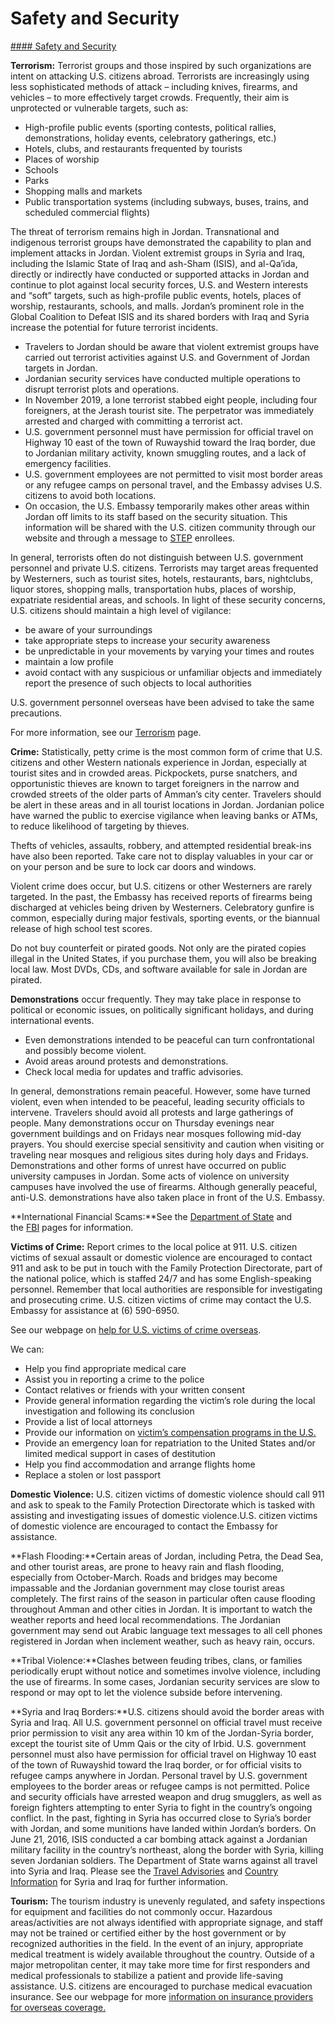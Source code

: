 # Safety and Security

[#### Safety and Security](javascript:void(0); "Safety and Security")

**Terrorism:** Terrorist groups and those inspired by such organizations are intent on attacking U.S. citizens abroad. Terrorists are increasingly using less sophisticated methods of attack – including knives, firearms, and vehicles – to more effectively target crowds. Frequently, their aim is unprotected or vulnerable targets, such as:

* High-profile public events (sporting contests, political rallies, demonstrations, holiday events, celebratory gatherings, etc.)
* Hotels, clubs, and restaurants frequented by tourists
* Places of worship
* Schools
* Parks
* Shopping malls and markets
* Public transportation systems (including subways, buses, trains, and scheduled commercial flights)

The threat of terrorism remains high in Jordan. Transnational and indigenous terrorist groups have demonstrated the capability to plan and implement attacks in Jordan. Violent extremist groups in Syria and Iraq, including the Islamic State of Iraq and ash-Sham (ISIS), and al-Qa’ida, directly or indirectly have conducted or supported attacks in Jordan and continue to plot against local security forces, U.S. and Western interests and “soft” targets, such as high-profile public events, hotels, places of worship, restaurants, schools, and malls. Jordan’s prominent role in the Global Coalition to Defeat ISIS and its shared borders with Iraq and Syria increase the potential for future terrorist incidents.

* Travelers to Jordan should be aware that violent extremist groups have carried out terrorist activities against U.S. and Government of Jordan targets in Jordan.
* Jordanian security services have conducted multiple operations to disrupt terrorist plots and operations.
* In November 2019, a lone terrorist stabbed eight people, including four foreigners, at the Jerash tourist site. The perpetrator was immediately arrested and charged with committing a terrorist act.
* U.S. government personnel must have permission for official travel on Highway 10 east of the town of Ruwayshid toward the Iraq border, due to Jordanian military activity, known smuggling routes, and a lack of emergency facilities.
* U.S. government employees are not permitted to visit most border areas or any refugee camps on personal travel, and the Embassy advises U.S. citizens to avoid both locations.
* On occasion, the U.S. Embassy temporarily makes other areas within Jordan off limits to its staff based on the security situation. This information will be shared with the U.S. citizen community through our website and through a message to [STEP](https://step.state.gov/step/) enrollees.

In general, terrorists often do not distinguish between U.S. government personnel and private U.S. citizens. Terrorists may target areas frequented by Westerners, such as tourist sites, hotels, restaurants, bars, nightclubs, liquor stores, shopping malls, transportation hubs, places of worship, expatriate residential areas, and schools. In light of these security concerns, U.S. citizens should maintain a high level of vigilance:

* be aware of your surroundings
* take appropriate steps to increase your security awareness
* be unpredictable in your movements by varying your times and routes
* maintain a low profile
* avoid contact with any suspicious or unfamiliar objects and immediately report the presence of such objects to local authorities

U.S. government personnel overseas have been advised to take the same precautions.

For more information, see our [Terrorism](https://travel.state.gov/content/travel/en/international-travel/emergencies/terrorism.html) page.

**Crime:** Statistically, petty crime is the most common form of crime that U.S. citizens and other Western nationals experience in Jordan, especially at tourist sites and in crowded areas. Pickpockets, purse snatchers, and opportunistic thieves are known to target foreigners in the narrow and crowded streets of the older parts of Amman’s city center. Travelers should be alert in these areas and in all tourist locations in Jordan. Jordanian police have warned the public to exercise vigilance when leaving banks or ATMs, to reduce likelihood of targeting by thieves.

Thefts of vehicles, assaults, robbery, and attempted residential break-ins have also been reported. Take care not to display valuables in your car or on your person and be sure to lock car doors and windows.

Violent crime does occur, but U.S. citizens or other Westerners are rarely targeted. In the past, the Embassy has received reports of firearms being discharged at vehicles being driven by Westerners. Celebratory gunfire is common, especially during major festivals, sporting events, or the biannual release of high school test scores.

Do not buy counterfeit or pirated goods. Not only are the pirated copies illegal in the United States, if you purchase them, you will also be breaking local law. Most DVDs, CDs, and software available for sale in Jordan are pirated.

**Demonstrations** occur frequently. They may take place in response to political or economic issues, on politically significant holidays, and during international events.

* Even demonstrations intended to be peaceful can turn confrontational and possibly become violent.
* Avoid areas around protests and demonstrations.
* Check local media for updates and traffic advisories.

In general, demonstrations remain peaceful. However, some have turned violent, even when intended to be peaceful, leading security officials to intervene. Travelers should avoid all protests and large gatherings of people. Many demonstrations occur on Thursday evenings near government buildings and on Fridays near mosques following mid-day prayers. You should exercise special sensitivity and caution when visiting or traveling near mosques and religious sites during holy days and Fridays. Demonstrations and other forms of unrest have occurred on public university campuses in Jordan. Some acts of violence on university campuses have involved the use of firearms. Although generally peaceful, anti-U.S. demonstrations have also taken place in front of the U.S. Embassy.

**International Financial Scams:**See the [Department of State](https://travel.state.gov/content/travel/en/international-travel/emergencies/international-financial-scams.html) and the [FBI](https://www.fbi.gov/scams-and-safety/common-scams-and-crimes) pages for information.

**Victims of Crime:** Report crimes to the local police at 911. U.S. citizen victims of sexual assault or domestic violence are encouraged to contact 911 and ask to be put in touch with the Family Protection Directorate, part of the national police, which is staffed 24/7 and has some English-speaking personnel. Remember that local authorities are responsible for investigating and prosecuting crime. U.S. citizen victims of crime may contact the U.S. Embassy for assistance at (6) 590-6950.

See our webpage on [help for U.S. victims of crime overseas](https://travel.state.gov/content/travel/en/international-travel/emergencies/crime.html).

We can:

* Help you find appropriate medical care
* Assist you in reporting a crime to the police
* Contact relatives or friends with your written consent
* Provide general information regarding the victim’s role during the local investigation and following its conclusion
* Provide a list of local attorneys
* Provide our information on [victim’s compensation programs in the U.S.](https://travel.state.gov/content/travel/en/international-travel/emergencies/crime.html)
* Provide an emergency loan for repatriation to the United States and/or limited medical support in cases of destitution
* Help you find accommodation and arrange flights home
* Replace a stolen or lost passport

**Domestic Violence:** U.S. citizen victims of domestic violence should call 911 and ask to speak to the Family Protection Directorate which is tasked with assisting and investigating issues of domestic violence.U.S. citizen victims of domestic violence are encouraged to contact the Embassy for assistance.

**Flash Flooding:**Certain areas of Jordan, including Petra, the Dead Sea, and other tourist areas, are prone to heavy rain and flash flooding, especially from October-March. Roads and bridges may become impassable and the Jordanian government may close tourist areas completely. The first rains of the season in particular often cause flooding throughout Amman and other cities in Jordan. It is important to watch the weather reports and heed local recommendations. The Jordanian government may send out Arabic language text messages to all cell phones registered in Jordan when inclement weather, such as heavy rain, occurs.

**Tribal Violence:**Clashes between feuding tribes, clans, or families periodically erupt without notice and sometimes involve violence, including the use of firearms. In some cases, Jordanian security services are slow to respond or may opt to let the violence subside before intervening.

**Syria and Iraq Borders:**U.S. citizens should avoid the border areas with Syria and Iraq. All U.S. government personnel on official travel must receive prior permission to visit any area within 10 km of the Jordan-Syria border, except the tourist site of Umm Qais or the city of Irbid. U.S. government personnel must also have permission for official travel on Highway 10 east of the town of Ruwayshid toward the Iraq border, or for official visits to refugee camps anywhere in Jordan. Personal travel by U.S. government employees to the border areas or refugee camps is not permitted. Police and security officials have arrested weapon and drug smugglers, as well as foreign fighters attempting to enter Syria to fight in the country’s ongoing conflict. In the past, fighting in Syria has occurred close to Syria’s border with Jordan, and some munitions have landed within Jordan’s borders. On June 21, 2016, ISIS conducted a car bombing attack against a Jordanian military facility in the country’s northeast, along the border with Syria, killing seven Jordanian soldiers. The Department of State warns against all travel into Syria and Iraq. Please see the [Travel Advisories](https://travel.state.gov/content/travel/en/traveladvisories/traveladvisories.html/) and [Country Information](https://travel.state.gov/content/travel/en/international-travel.html) for Syria and Iraq for further information.

**Tourism:** The tourism industry is unevenly regulated, and safety inspections for equipment and facilities do not commonly occur. Hazardous areas/activities are not always identified with appropriate signage, and staff may not be trained or certified either by the host government or by recognized authorities in the field. In the event of an injury, appropriate medical treatment is widely available throughout the country. Outside of a major metropolitan center, it may take more time for first responders and medical professionals to stabilize a patient and provide life-saving assistance. U.S. citizens are encouraged to purchase medical evacuation insurance. See our webpage for more [information on insurance providers for overseas coverage.](https://travel.state.gov/content/travel/en/international-travel/before-you-go/your-health-abroad/insurance-providers-overseas.html)